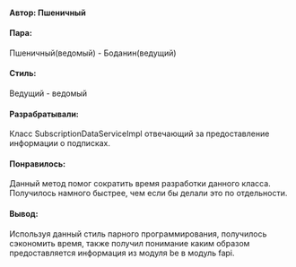 #### Автор: Пшеничный
#### Пара:
Пшеничный(ведомый) - Боданин(ведущий)
#### Стиль: 
Ведущий - ведомый
#### Разрабратывали:
Класс SubscriptionDataServiceImpl отвечающий за предоставление информации о подписках.
#### Понравилось: 
Данный метод помог сократить время разработки данного класса. Получилось намного быстрее, чем если бы делали это по отдельности. 
#### Вывод: 
Используя данный стиль парного программирования, получилось сэкономить время, также получил понимание  каким образом предоставляется информация из модуля be в модуль fapi.
